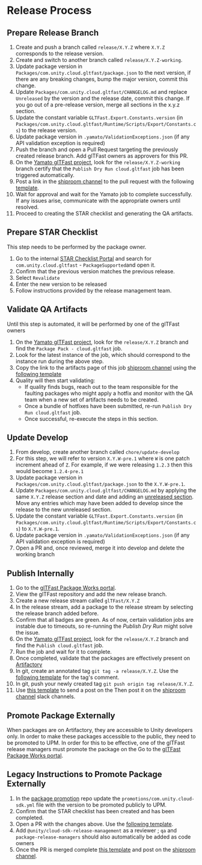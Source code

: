 # Release Process

## Prepare Release Branch

1. Create and push a branch called `release/X.Y.Z` where `X.Y.Z` corresponds to
   the release version.
1. Create and switch to another branch called `release/X.Y.Z-working`.
1. Update package version in `Packages/com.unity.cloud.gltfast/package.json` to
   the next version, if there are any breaking changes, bump the major version,
   commit this change.
1. Update `Packages/com.unity.cloud.gltfast/CHANGELOG.md` and replace `Unreleased`
   by the version and the release date, commit this change. If you go out
   of a pre-release version, merge all sections in the x.y.z section.
1. Update the constant variable `GLTFast.Export.Constants.version`
   (in `Packages/com.unity.cloud.gltfast/Runtime/Scripts/Export/Constants.cs`)
   to the release version.
1. Update package version in `.yamato/ValidationExceptions.json` (if any API validation exception is required)
1. Push the branch and open a Pull Request targeting the previously created
   release branch. Add glTFast owners as approvers for this PR.
1. On the [Yamato glTFast project], look for the `release/X.Y.Z-working` branch
   certify that the `Publish Dry Run cloud.gltfast` job has been triggered
   automatically.
1. Post a link in the [shiproom channel] to the pull request with the following
   [template](./Templates/release-pr-message.md).
1. Wait for approval and wait for the Yamato job to complete successfully. If
   any issues arise, communicate with the appropriate owners until resolved.
1. Proceed to creating the STAR checklist and generating the QA artifacts.

## Prepare STAR Checklist

This step needs to be performed by the package owner.

1. Go to the internal [STAR Checklist
   Portal](https://star-checklist.ds.unity3d.com/) and search for
   `com.unity.cloud.gltfast` - `PackageSupported`and open it.
1. Confirm that the previous version matches the previous release.
1. Select `Revalidate`
1. Enter the new version to be released
1. Follow instructions provided by the release management team.

## Validate QA Artifacts

Until this step is automated, it will be performed by one of the glTFast
owners

1. On the [Yamato glTFast project], look for the `release/X.Y.Z` branch and
   find the `Package Pack - cloud.gltfast` job.
1. Look for the latest instance of the job, which should correspond to the
   instance run during the above step.
1. Copy the link to the artifacts page of this job [shiproom channel] using the
   [following template](./Templates/qa-artifacts-message.md)
1. Quality will then start validating:
   - If quality finds bugs, reach out to the team responsible for the faulting
     packages who might apply a hotfix and monitor with the QA team when a new set of artifacts needs to be created.
   - Once a bundle of hotfixes have been submitted, re-run
     `Publish Dry Run cloud.gltfast` job.
   - Once successful, re-execute the steps in this section.

## Update Develop

1. From develop, create another branch called `chore/update-develop`
1. For this step, we will refer to version `X.Y.W-pre.1` where `W` is one patch
   increment ahead of `Z`. For example, if we were releasing `1.2.3` then this would become `1.2.4-pre.1`
1. Update package version in `Packages/com.unity.cloud.gltfast/package.json` to
   the `X.Y.W-pre.1`.
1. Update `Packages/com.unity.cloud.gltfast/CHANGELOG.md` by applying the same
   `X.Y.Z` release section and date and adding an
   [unreleased section](./Templates/changelog-section.md). Move any entries
   which may have been added to develop since the release to the new unreleased
   section.
1. Update the constant variable `GLTFast.Export.Constants.version`
   (in `Packages/com.unity.cloud.gltfast/Runtime/Scripts/Export/Constants.cs`)
   to `X.Y.W-pre.1`.
1. Update package version in `.yamato/ValidationExceptions.json` (if any API validation exception is required)
1. Open a PR and, once reviewed, merge it into develop and delete the working
   branch

## Publish Internally

1. Go to the [glTFast Package Works portal](
   https://package-works.prd.cds.internal.unity3d.com/project?id=6135).
1. View the glTFast repository and add the new release branch.
1. Create a new release stream called `glTFast/X.Y.Z`
1. In the release stream, add a package to the release stream by selecting the
   release branch added before.
1. Confirm that all badges are green. As of now, certain validation jobs are
   instable due to timeouts, so re-running the *Publish Dry Run* might solve
   the issue.
1. On the [Yamato glTFast project], look for the `release/X.Y.Z` branch and find the `Publish cloud.gltfast` job.
1. Run the job and wait for it to complete.
1. Once completed, validate that the packages are effectively present on
   [Artifactory](https://artifactory.prd.cds.internal.unity3d.com/ui/packages?name=com.unity.cloud.gltfast%2A&type=packages)
1. In git, create an annotated tag `git tag -a release/X.Y.Z`. Use the
   [following template](./Templates/tag-template.md) for the tag's comment.
1. In git, push your newly created tag `git push origin tag release/X.Y.Z`.
1. Use [this template](./Templates/completed-internal-release-message.md) to
   send a post on the Then post it on the
   [shiproom channel] slack channels.

## Promote Package Externally

When packages are on Artifactory, they are accessible to Unity developers only.
In order to make these packages accessible to the public, they need to be
promoted to UPM. In order for this to be effective, one of the glTFast release
managers must promote the package on the Go to the 
[glTFast Package Works portal](
https://package-works.prd.cds.internal.unity3d.com/project?id=6135).

## Legacy Instructions to Promote Package Externally

1. In the [package promotion][promotion] repo update the
   `promotions/com.unity.cloud-sdk.yml` file with the version to be promoted
   publicly to UPM.
1. Confirm that the STAR checklist has been created and has been completed.
1. Open a PR with the changes above. Use the [following
   template](./templates/promotion-pr-message.md).
1. Add `@unity/cloud-sdk-release-management` as a reviewer ; `qa` and
   `package-release-managers` should also automatically be added as code owners
1. Once the PR is merged complete [this
   template](./Templates/completed-promotion-message.md) and post on the
   [shiproom channel].

[promotion]: https://github.cds.internal.unity3d.com/unity/rm-package-promotion
[shiproom channel]: https://unity.slack.com/archives/C043U33AY3B
[Yamato glTFast project]: https://unity-ci.cds.internal.unity3d.com/project/2268?nav=branches
